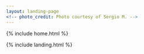 ```yaml
---
layout: landing-page
<!-- photo_credit: Photo courtesy of Sergio M. -->
---
```


{% include home.html %}

{% include landing.html %}
